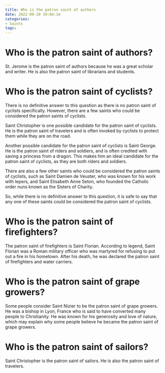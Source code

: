 ```yaml
---
title: Who is the patron saint of authors
date: 2022-09-20 19:04:14
categories:
- Saints
tags:
---
```



#  Who is the patron saint of authors?

St. Jerome is the patron saint of authors because he was a great scholar and writer. He is also the patron saint of librarians and students.

#  Who is the patron saint of cyclists?

There is no definitive answer to this question as there is no patron saint of cyclists specifically. However, there are a few saints who could be considered the patron saints of cyclists.

Saint Christopher is one possible candidate for the patron saint of cyclists. He is the patron saint of travelers and is often invoked by cyclists to protect them while they are on the road.

Another possible candidate for the patron saint of cyclists is Saint George. He is the patron saint of riders and soldiers, and is often credited with saving a princess from a dragon. This makes him an ideal candidate for the patron saint of cyclists, as they are both riders and soldiers.

There are also a few other saints who could be considered the patron saints of cyclists, such as Saint Damien de Veuster, who was known for his work with lepers, and Saint Elisabeth Anne Seton, who founded the Catholic order nuns known as the Sisters of Charity.

So, while there is no definitive answer to this question, it is safe to say that any one of these saints could be considered the patron saint of cyclists.

#  Who is the patron saint of firefighters?

The patron saint of firefighters is Saint Florian. According to legend, Saint Florian was a Roman military officer who was martyred for refusing to put out a fire in his hometown. After his death, he was declared the patron saint of firefighters and water carriers.

#  Who is the patron saint of grape growers?

Some people consider Saint Nizier to be the patron saint of grape growers. He was a bishop in Lyon, France who is said to have converted many people to Christianity. He was known for his generosity and love of nature, which may explain why some people believe he became the patron saint of grape growers.

#  Who is the patron saint of sailors?

Saint Christopher is the patron saint of sailors. He is also the patron saint of travelers.